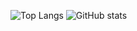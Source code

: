 ![Top Langs](https://github-readme-stats.vercel.app/api/top-langs/?username=03milosevicN&layout=compact&theme=tokyonight)
![GitHub stats](https://github-readme-stats.vercel.app/api?username=03milosevicN&show_icons=true&theme=tokyonight)

